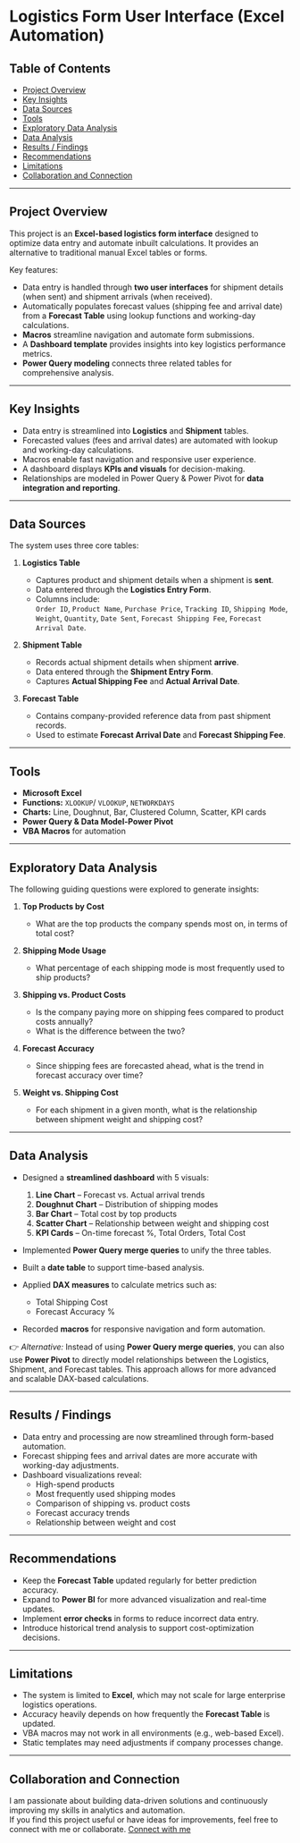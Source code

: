 # Logistics Form User Interface (Excel Automation)

## Table of Contents  
- [Project Overview](#project-overview)  
- [Key Insights](#key-insights)  
- [Data Sources](#data-sources)  
- [Tools](#tools)  
- [Exploratory Data Analysis](#exploratory-data-analysis)  
- [Data Analysis](#data-analysis)  
- [Results / Findings](#results--findings)  
- [Recommendations](#recommendations)  
- [Limitations](#limitations)  
- [Collaboration and Connection](#collaboration-and-connection)
  
---

## Project Overview  
This project is an **Excel-based logistics form interface** designed to optimize data entry and automate inbuilt calculations. It provides an alternative to traditional manual Excel tables or forms.  

Key features:  
- Data entry is handled through **two user interfaces** for shipment details (when sent) and shipment arrivals (when received).  
- Automatically populates forecast values (shipping fee and arrival date) from a **Forecast Table** using lookup functions and working-day calculations.  
- **Macros** streamline navigation and automate form submissions.  
- A **Dashboard template** provides insights into key logistics performance metrics.  
- **Power Query modeling** connects three related tables for comprehensive analysis.  

---

## Key Insights  
- Data entry is streamlined into **Logistics** and **Shipment** tables.  
- Forecasted values (fees and arrival dates) are automated with lookup and working-day calculations.  
- Macros enable fast navigation and responsive user experience.  
- A dashboard displays **KPIs and visuals** for decision-making.  
- Relationships are modeled in Power Query & Power Pivot for **data integration and reporting**.  

---

## Data Sources  
The system uses three core tables:  

1. **Logistics Table**  
   - Captures product and shipment details when a shipment is **sent**.  
   - Data entered through the **Logistics Entry Form**.  
   - Columns include:  
     `Order ID`, `Product Name`, `Purchase Price`, `Tracking ID`, `Shipping Mode`, `Weight`, `Quantity`, `Date Sent`, `Forecast Shipping Fee`, `Forecast Arrival Date`.  

2. **Shipment Table**  
   - Records actual shipment details when shipment **arrive**.  
   - Data entered through the **Shipment Entry Form**.  
   - Captures **Actual Shipping Fee** and **Actual Arrival Date**.  

3. **Forecast Table**  
   - Contains company-provided reference data from past shipment records.  
   - Used to estimate **Forecast Arrival Date** and **Forecast Shipping Fee**.  

---

## Tools  
- **Microsoft Excel**  
- **Functions:** `XLOOKUP`/ `VLOOKUP`, `NETWORKDAYS`  
- **Charts:** Line, Doughnut, Bar, Clustered Column, Scatter, KPI cards  
- **Power Query & Data Model-Power Pivot**  
- **VBA Macros** for automation  

---

## Exploratory Data Analysis
The following guiding questions were explored to generate insights:  

1. **Top Products by Cost**  
   - What are the top products the company spends most on, in terms of total cost?  

2. **Shipping Mode Usage**  
   - What percentage of each shipping mode is most frequently used to ship products?  

3. **Shipping vs. Product Costs**  
   - Is the company paying more on shipping fees compared to product costs annually?  
   - What is the difference between the two?  

4. **Forecast Accuracy**  
   - Since shipping fees are forecasted ahead, what is the trend in forecast accuracy over time?  

5. **Weight vs. Shipping Cost**  
   - For each shipment in a given month, what is the relationship between shipment weight and shipping cost?  

---

## Data Analysis  
- Designed a **streamlined dashboard** with 5 visuals:  
  1. **Line Chart** – Forecast vs. Actual arrival trends  
  2. **Doughnut Chart** – Distribution of shipping modes  
  3. **Bar Chart** – Total cost by top products  
  4. **Scatter Chart** – Relationship between weight and shipping cost  
  5. **KPI Cards** – On-time forecast %, Total Orders, Total Cost  

- Implemented **Power Query merge queries** to unify the three tables.  
- Built a **date table** to support time-based analysis.  
- Applied **DAX measures** to calculate metrics such as:  
  - Total Shipping Cost  
  - Forecast Accuracy %  
- Recorded **macros** for responsive navigation and form automation.  

👉 *Alternative:* Instead of using **Power Query merge queries**, you can also use **Power Pivot** to directly model relationships between the Logistics, Shipment, and Forecast tables. This approach allows for more advanced and scalable DAX-based calculations.   

---

## Results / Findings  
- Data entry and processing are now streamlined through form-based automation.  
- Forecast shipping fees and arrival dates are more accurate with working-day adjustments.  
- Dashboard visualizations reveal:  
  - High-spend products  
  - Most frequently used shipping modes  
  - Comparison of shipping vs. product costs  
  - Forecast accuracy trends  
  - Relationship between weight and cost  

---

## Recommendations  
- Keep the **Forecast Table** updated regularly for better prediction accuracy.  
- Expand to **Power BI** for more advanced visualization and real-time updates.  
- Implement **error checks** in forms to reduce incorrect data entry.  
- Introduce historical trend analysis to support cost-optimization decisions.  

---

## Limitations  
- The system is limited to **Excel**, which may not scale for large enterprise logistics operations.  
- Accuracy heavily depends on how frequently the **Forecast Table** is updated.  
- VBA macros may not work in all environments (e.g., web-based Excel).  
- Static templates may need adjustments if company processes change.  

---
## Collaboration and Connection  
I am passionate about building data-driven solutions and continuously improving my skills in analytics and automation.  
If you find this project useful or have ideas for improvements, feel free to connect with me or collaborate. 
[Connect with me](https://linktr.ee/_afnak) 
